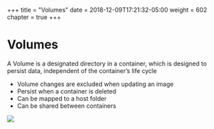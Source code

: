 +++
title = "Volumes"
date = 2018-12-09T17:21:32-05:00
weight = 602
chapter = true
+++

# Volumes
A Volume is a designated directory in a container, which is designed to persist data, independent of the container’s life cycle

* Volume changes are excluded when updating an image
* Persist when a container is deleted
* Can be mapped to a host folder
* Can be shared between containers

![](/images/docker/volume.png)